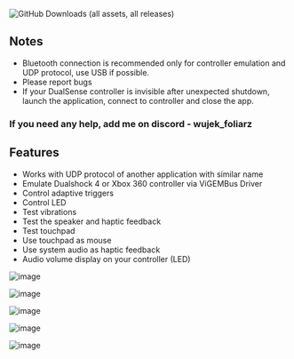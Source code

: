 ![GitHub Downloads (all assets, all releases)](https://img.shields.io/github/downloads/WujekFoliarz/DualSenseY/total)

## Notes
- Bluetooth connection is recommended only for controller emulation and UDP protocol, use USB if possible.
- Please report bugs
- If your DualSense controller is invisible after unexpected shutdown, launch the application, connect to controller and close the app.

### If you need any help, add me on discord - wujek_foliarz

## Features

- Works with UDP protocol of another application with similar name
- Emulate Dualshock 4 or Xbox 360 controller via ViGEMBus Driver
- Control adaptive triggers
- Control LED
- Test vibrations
- Test the speaker and haptic feedback
- Test touchpad
- Use touchpad as mouse
- Use system audio as haptic feedback
- Audio volume display on your controller (LED)

![image](https://github.com/user-attachments/assets/0a2ada28-1923-4de7-bd8b-f8f2634f2019)

![image](https://github.com/user-attachments/assets/c0f085c8-4e91-4593-a72b-9ffbd3ed150d)

![image](https://github.com/user-attachments/assets/3433b12c-efee-4590-8f96-88b0d19f7263)

![image](https://github.com/user-attachments/assets/ebddc98a-daab-4288-a399-e2f37409ea5e)

![image](https://github.com/user-attachments/assets/249418a1-0e04-4910-8575-a87d5fc79401)
